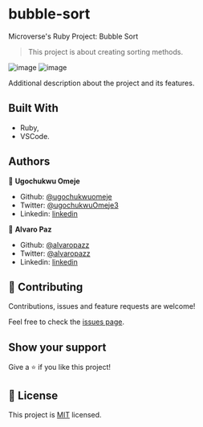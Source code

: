# bubble-sort
Microverse's Ruby Project: Bubble Sort

> This project is about creating sorting methods.

![image](https://user-images.githubusercontent.com/58086801/77965482-b54bc200-72a6-11ea-83b9-826d7959e667.png)
![image](https://user-images.githubusercontent.com/58086801/77965512-bf6dc080-72a6-11ea-9a1d-d4db4781ec8b.png)

Additional description about the project and its features.

## Built With

- Ruby,
- VSCode.

## Authors

👤 **Ugochukwu Omeje**

- Github: [@ugochukwuomeje](https://github.com/ugochukwuomeje)
- Twitter: [@ugochukwuOmeje3](https://twitter.com/ugochukwuOmeje3)
- Linkedin: [linkedin](linkedin.com/in/ugochukwu-omeje-3a4bb1140/)

👤 **Alvaro Paz**

- Github: [@alvaropazz](https://github.com/alvaropazz)
- Twitter: [@alvaropazz](https://twitter.com/alvaropazz)
- Linkedin: [linkedin](https://linkedin.com/in/alvaropaz/)

## 🤝 Contributing

Contributions, issues and feature requests are welcome!

Feel free to check the [issues page](https://github.com/alvaropazz/bubble-sort/issues).

## Show your support

Give a ⭐️ if you like this project!

## 📝 License

This project is [MIT](lic.url) licensed.